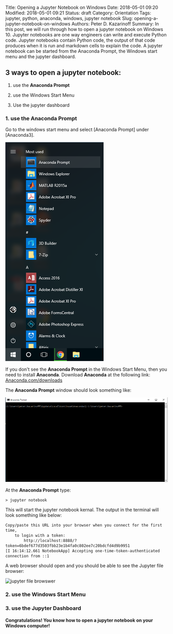 Title: Opening a Jupyter Notebook on Windows
Date: 2018-05-01 09:20
Modified: 2018-05-01 09:21
Status: draft
Category: Orientation
Tags: jupyter, python, anaconda, windows, jupyter notebook
Slug: opening-a-jupyter-notebook-on-windows
Authors: Peter D. Kazarinoff
Summary: In this post, we will run through how to open a jupyter notebook on Windows 10.  Jupyter notebooks are one way engineers can write and execute Python code. Jupyter notebooks contain Python code, the output of that code produces when it is run and markdown cells to explain the code. A jupyter notebook can be started from the Anaconda Prompt, the Windows start menu and the jupyter dashboard.



## 3 ways to open a jupyter notebook:

1. use the **Anaconda Prompt**

2. use the Windows Start Menu

3. Use the jupyter dashboard



### 1. use the **Anaconda Prompt**

Go to the windows start menu and select [Anaconda Prompt] under [Anaconda3].

![anaconda in start menu](images/anaconda_from_start_menu.png)

If you don't see the **Anaconda Prompt** in the Windows Start Menu, then you need to install **Anaconda**. Download **Anaconda** at the following link: [Anaconda.com/downloads](https://www.anaconda.com/download/)

The **Anaconda Prompt** window should look something like:

![anaconda prompt](images/anaconda_window.png)

At the **Anaconda Prompt** type:

```
> jupyter notebook
```

This will start the jupyter notebook kernal. The output in the terminal will look something like below:

```
Copy/paste this URL into your browser when you connect for the first time,
    to login with a token:
        http://localhost:8888/?token=6bdef677d3503fbb23e1b4fa0c802ee7c20bdcfd4d9b9951
[I 16:14:12.661 NotebookApp] Accepting one-time-token-authenticated connection from ::1
```

A web browser should open and you should be able to see the Jupyter file browser:

![jupyter file browswer](filebrowser.png)

### 2. use the Windows Start Menu

### 3. use the **Jupyter Dashboard**



 
#### Congratulations! You know how to open a jupyter notebook on your Windows computer!
